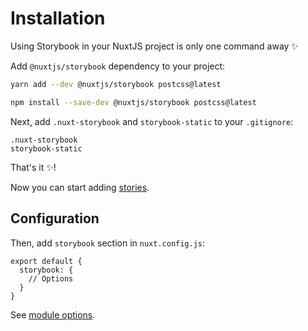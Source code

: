 # Installation

Using Storybook in your NuxtJS project is only one command away ✨

Add `@nuxtjs/storybook` dependency to your project:

<code-group>

  ```bash [Yarn]
  yarn add --dev @nuxtjs/storybook postcss@latest
  ```

  ```bash [NPM]
  npm install --save-dev @nuxtjs/storybook postcss@latest
  ```

</code-group>


Next, add `.nuxt-storybook` and `storybook-static` to your `.gitignore`:

```bash{}[.gitignore]
.nuxt-storybook
storybook-static
```

That's it ✨!

Now you can start adding [stories](/getting-started/usage).

## Configuration

Then, add `storybook` section in `nuxt.config.js`:

```js[nuxt.config.js]
export default {
  storybook: {
    // Options
  }
}
```

See [module options](/api/options).
